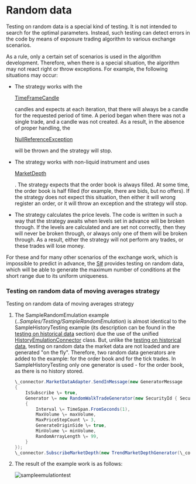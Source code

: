 # Random data

Testing on random data is a special kind of testing. It is not intended to search for the optimal parameters. Instead, such testing can detect errors in the code by means of exposure trading algorithm to various exchange scenarios. 

As a rule, only a certain set of scenarios is used in the algorithm development. Therefore, when there is a special situation, the algorithm may not react right or throw exceptions. For example, the following situations may occur: 

- The strategy works with the 

  [TimeFrameCandle](../api/StockSharp.Algo.Candles.TimeFrameCandle.html)

   candles and expects at each iteration, that there will always be a candle for the requested period of time. A period began when there was not a single trade, and a candle was not created. As a result, in the absence of proper handling, the 

  [NullReferenceException](../api/System.NullReferenceException.html)

   will be thrown and the strategy will stop. 
- The strategy works with non\-liquid instrument and uses 

  [MarketDepth](../api/StockSharp.BusinessEntities.MarketDepth.html)

  . The strategy expects that the order book is always filled. At some time, the order book is half filled (for example, there are bids, but no offers). If the strategy does not expect this situation, then either it will wrong register an order, or it will throw an exception and the strategy will stop. 
- The strategy calculates the price levels. The code is written in such a way that the strategy awaits when levels set in advance will be broken through. If the levels are calculated and are set not correctly, then they will never be broken through, or always only one of them will be broken through. As a result, either the strategy will not perform any trades, or these trades will lose money. 

For these and for many other scenarios of the exchange work, which is impossible to predict in advance, the [S\#](StockSharpAbout.md) provides testing on random data, which will be able to generate the maximum number of conditions at the short range due to its uniform uniqueness. 

### Testing on random data of moving averages strategy

Testing on random data of moving averages strategy

1. The SampleRandomEmulation example (*..Samples\/Testing\/SampleRandomEmulation*) is almost identical to the SampleHistoryTesting example (its description can be found in the [testing on historical data](StrategyTestingHistory.md) section) due the use of the unified [HistoryEmulationConnector](../api/StockSharp.Algo.Testing.HistoryEmulationConnector.html) class. But, unlike the [testing on historical data](StrategyTestingHistory.md), testing on random data the market data are not loaded and are generated "on the fly". Therefore, two random data generators are added to the example: for the order book and for the tick trades. In SampleHistoryTesting only one generator is used \- for the order book, as there is no history stored. 

   ```cs
   \_connector.MarketDataAdapter.SendInMessage(new GeneratorMessage
   {
       IsSubscribe \= true,
       Generator \= new RandomWalkTradeGenerator(new SecurityId { SecurityCode \= security.Code })
       {
           Interval \= TimeSpan.FromSeconds(1),
           MaxVolume \= maxVolume,
           MaxPriceStepCount \= 3,	
           GenerateOriginSide \= true,
           MinVolume \= minVolume,
           RandomArrayLength \= 99,
       }
   });
   \_connector.SubscribeMarketDepth(new TrendMarketDepthGenerator(\_connector.GetSecurityId(security)) { GenerateDepthOnEachTrade \= false });
   ```
2. The result of the example work is as follows: 

   ![sampleemulationtest](~/images/sample_emulation_test.png)
